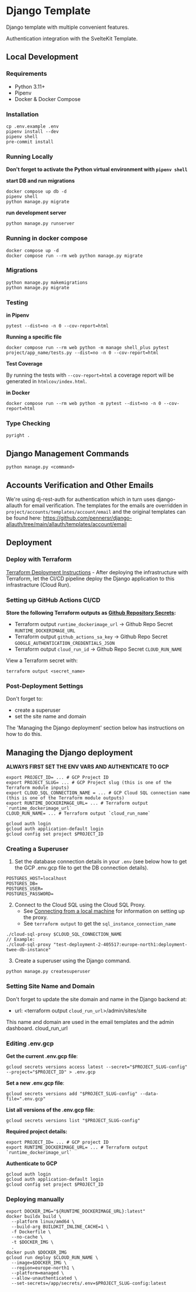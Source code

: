 # Django Template

Django template with multiple convenient features.

Authentication integration with the SvelteKit Template.

## Local Development

### Requirements

-   Python 3.11+
-   Pipenv
-   Docker & Docker Compose

### Installation

```console
cp .env.example .env
pipenv install --dev
pipenv shell
pre-commit install
```

### Running Locally

**Don't forget to activate the Python virtual environment with `pipenv shell`**

**start DB and run migrations**

```console
docker compose up db -d
pipenv shell
python manage.py migrate
```

**run development server**

```console
python manage.py runserver
```

### Running in docker compose

```console
docker compose up -d
docker compose run --rm web python manage.py migrate
```

### Migrations

```console
python manage.py makemigrations
python manage.py migrate
```

### Testing

**in Pipenv**

```console
pytest --dist=no -n 0 --cov-report=html
```

**Running a specific file**

```console
docker compose run --rm web python -m manage shell_plus pytest project/app_name/tests.py --dist=no -n 0 --cov-report=html
```

**Test Coverage**

By running the tests with `--cov-report=html` a coverage report will be generated in `htmlcov/index.html`.

**in Docker**

```console
docker compose run --rm web python -m pytest --dist=no -n 0 --cov-report=html
```

### Type Checking

```console
pyright .
```

## Django Management Commands

```console
python manage.py <command>
```

## Accounts Verification and Other Emails

We're using dj-rest-auth for authentication which in turn uses django-allauth for email verification. The templates for the emails are overridden in `project/accounts/templates/account/email` and the original templates can be found here: https://github.com/pennersr/django-allauth/tree/main/allauth/templates/account/email

## Deployment

### Deploy with Terraform

[Terraform Deployment Instructions](/terraform/README.md) - After deploying the infrastructure with Terraform, let the CI/CD pipeline deploy the Django application to this infrastracture (Cloud Run).

### Setting up GitHub Actions CI/CD

**Store the following Terraform outputs as [Github Repository Secrets](https://docs.github.com/en/actions/security-guides/using-secrets-in-github-actions#creating-secrets-for-a-repository):**

-   Terraform output `runtime_dockerimage_url` -> Github Repo Secret `RUNTIME_DOCKERIMAGE_URL`
-   Terraform output `github_actions_sa_key` -> Github Repo Secret `GOOGLE_AUTHENTICATION_CREDENTIALS_JSON`
-   Terraform output `cloud_run_id` -> Github Repo Secret `CLOUD_RUN_NAME`

View a Terraform secret with:

```console
terraform output <secret_name>
```

### Post-Deployment Settings

Don't forget to:

-   create a superuser
-   set the site name and domain

The 'Managing the Django deployment' section below has instructions on how to do this.

## Managing the Django deployment

**ALWAYS FIRST SET THE ENV VARS AND AUTHENTICATE TO GCP**

```console
export PROJECT_ID= ... # GCP Project ID
export PROJECT_SLUG= ... # GCP Project slug (this is one of the Terraform module inputs)
export CLOUD_SQL_CONNECTION_NAME = ... # GCP Cloud SQL connection name (this is one of the Terraform module outputs)
export RUNTIME_DOCKERIMAGE_URL= ... # Terraform output `runtime_dockerimage_url`
CLOUD_RUN_NAME= ... # Terraform output `cloud_run_name`
```

```console
gcloud auth login
gcloud auth application-default login
gcloud config set project $PROJECT_ID
```

### Creating a Superuser

1. Set the database connection details in your `.env` (see below how to get the GCP .env.gcp file to get the DB connection details).

```
POSTGRES_HOST=localhost
POSTGRES_DB=
POSTGRES_USER=
POSTGRES_PASSWORD=
```

2. Connect to the Cloud SQL using the Cloud SQL Proxy.
    - See [Connecting from a local machine](https://cloud.google.com/sql/docs/mysql/connect-admin-proxy#connect) for information on setting up the proxy.
    - See `terraform output` to get the `sql_instance_connection_name`

```console
./cloud-sql-proxy $CLOUD_SQL_CONNECTION_NAME
// Example:
./cloud-sql-proxy "test-deployment-2-405517:europe-north1:deployment-twee-db-instance"
```

3. Create a superuser using the Django command.

```console
python manage.py createsuperuser
```

### Setting Site Name and Domain

Don't forget to update the site domain and name in the Django backend at:

-   url: <terraform output `cloud_run_url`>/admin/sites/site

This name and domain are used in the email templates and the admin dashboard.
cloud_run_url

### Editing .env.gcp

**Get the current .env.gcp file**:

```console
gcloud secrets versions access latest --secret="$PROJECT_SLUG-config" --project="$PROJECT_ID" > .env.gcp
```

**Set a new .env.gcp file**:

```console
gcloud secrets versions add "$PROJECT_SLUG-config" --data-file=".env.gcp"
```

**List all versions of the .env.gcp file**:

```console
gcloud secrets versions list "$PROJECT_SLUG-config"
```

**Required project details:**

```console
export PROJECT_ID= ... # GCP project ID
export RUNTIME_DOCKERIMAGE_URL= ... # Terraform output `runtime_dockerimage_url`
```

**Authenticate to GCP**

```console
gcloud auth login
gcloud auth application-default login
gcloud config set project $PROJECT_ID
```

### Deploying manually

```console
export DOCKER_IMG="${RUNTIME_DOCKERIMAGE_URL}:latest"
docker buildx build \
  --platform linux/amd64 \
  --build-arg BUILDKIT_INLINE_CACHE=1 \
  -f Dockerfile \
  --no-cache \
  -t $DOCKER_IMG \
  .
docker push $DOCKER_IMG
gcloud run deploy $CLOUD_RUN_NAME \
  --image=$DOCKER_IMG \
  --region=europe-north1 \
  --platform=managed \
  --allow-unauthenticated \
  --set-secrets=/app/secrets/.env=$PROJECT_SLUG-config:latest
```
